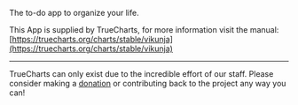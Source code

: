 The to-do app to organize your life.

This App is supplied by TrueCharts, for more information visit the manual: [https://truecharts.org/charts/stable/vikunja](https://truecharts.org/charts/stable/vikunja)

---

TrueCharts can only exist due to the incredible effort of our staff.
Please consider making a [donation](https://truecharts.org/about/sponsor) or contributing back to the project any way you can!
